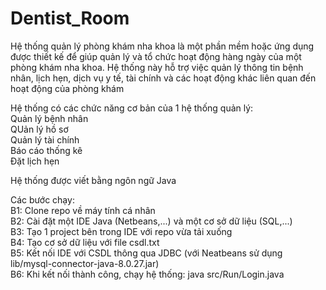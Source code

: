 # Dentist_Room

Hệ thống quản lý phòng khám nha khoa là một phần mềm hoặc ứng dụng được thiết kế để giúp quản lý và tổ chức hoạt động hàng ngày của một phòng khám nha khoa. Hệ thống này hỗ trợ việc quản lý thông tin bệnh nhân, lịch hẹn, dịch vụ y tế, tài chính và các hoạt động khác liên quan đến hoạt động của phòng khám 
  
Hệ thống có các chức năng cơ bản của 1 hệ thống quản lý:  
  Quản lý bệnh nhân  
  QUản lý hồ sơ  
  Quản lý tài chính  
  Báo cáo thống kê  
  Đặt lịch hẹn  
  
Hệ thống được viết bằng ngôn ngữ Java  
  
Các bước chạy:  
  B1: Clone repo về máy tính cá nhân    
  B2: Cài đặt một IDE Java (Netbeans,...) và một cơ sở dữ liệu (SQL,...)    
  B3: Tạo 1 project bên trong IDE với repo vừa tải xuống     
  B4: Tạo cơ sở dữ liệu với file csdl.txt    
  B5: Kết nối IDE với CSDL thông qua JDBC (với Neatbeans sử dụng lib/mysql-connector-java-8.0.27.jar)    
  B6: Khi kết nối thành công, chạy hệ thống: java src/Run/Login.java
